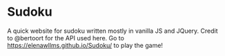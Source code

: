 # Sudoku
A quick website for sudoku written mostly in vanilla JS and JQuery. Credit to @bertoort for the API used here. Go to https://elenawllms.github.io/Sudoku/ to play the game!
